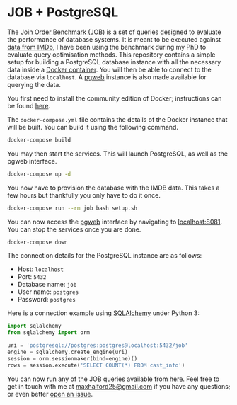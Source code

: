 # JOB + PostgreSQL

The [Join Order Benchmark (JOB)](https://github.com/gregrahn/join-order-benchmark) is a set of queries designed to evaluate the performance of database systems. It is meant to be executed against [data from IMDb](https://www.imdb.com/interfaces/), I have been using the benchmark during my PhD to evaluate query optimisation methods. This repository contains a simple setup for building a PostgreSQL database instance with all the necessary data inside a [Docker container](https://www.wikiwand.com/en/Docker_(software)). You will then be able to connect to the database via `localhost`. A [pgweb](https://github.com/sosedoff/pgweb) instance is also made available for querying the data.

You first need to install the community edition of Docker; instructions can be found [here](https://docs.docker.com/install/).

The `docker-compose.yml` file contains the details of the Docker instance that will be built. You can build it using the following command.

```sh
docker-compose build
```

You may then start the services. This will launch PostgreSQL, as well as the pgweb interface.

```sh
docker-compose up -d
```

You now have to provision the database with the IMDB data. This takes a few hours but thankfully you only have to do it once.

```sh
docker-compose run --rm job bash setup.sh
```

You can now access the [pgweb](https://github.com/sosedoff/pgweb) interface by navigating to [localhost:8081](localhost:8081). You can stop the services once you are done.

```sh
docker-compose down
```

The connection details for the PostgreSQL instance are as follows:

- Host: `localhost`
- Port: `5432`
- Database name: `job`
- User name: `postgres`
- Password: `postgres`

Here is a connection example using [SQLAlchemy](http://docs.sqlalchemy.org/en/latest/core/engines.html) under Python 3:

```python
import sqlalchemy
from sqlalchemy import orm

uri = 'postgresql://postgres:postgres@localhost:5432/job'
engine = sqlalchemy.create_engine(uri)
session = orm.sessionmaker(bind=engine)()
rows = session.execute('SELECT COUNT(*) FROM cast_info')
```

You can now run any of the JOB queries available from [here](https://github.com/gregrahn/join-order-benchmark). Feel free to get in touch with me at [maxhalford25@gmail.com](mailto:maxhalford25@gmail.com) if you have any questions; or even better [open an issue](https://github.com/MaxHalford/pg-job-docker/issues/new).
